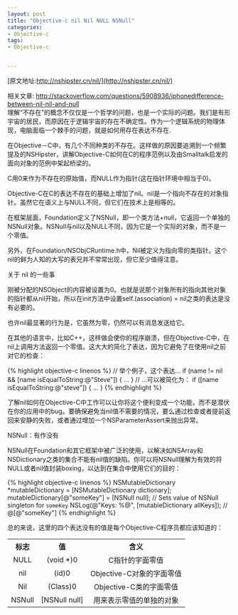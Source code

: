 ```yaml
---
layout: post
title: "Objective-c nil Nil NULL NSNull"
categories:
- Objective-c
tags:
- Objective-c


--- 
```

[原文地址:http://nshipster.cn/nil/](http://nshipster.cn/nil/)  

相关文章: <http://stackoverflow.com/questions/5908936/iphonedifference-between-nil-nil-and-null>  
理解“不存在”的概念不仅仅是一个哲学的问题，也是一个实际的问题。我们是有形宇宙的居民，而原因在于逻辑宇宙的存在不确定性。作为一个逻辑系统的物理体现，电脑面临一个棘手的问题，就是如何用存在表达不存在.

在Objective－C中，有几个不同种类的不存在。这样做的原因要追溯到一个频繁提及的NSHipster，讲解Objective-C如何在C的程序范例以及由Smalltalk启发的面向对象的范例中架起桥梁的。

C用0来作为不存在的原始值，而NULL作为指针(这在指针环境中相当于0)。

Objective-C在C的表达不存在的基础上增加了nil。nil是一个指向不存在的对象指针。虽然它在语义上与NULL不同，但它们在技术上是相等的。

在框架层面，Foundation定义了NSNull，即一个类方法+null，它返回一个单独的NSNull对象。NSNull与nil以及NULL不同，因为它是一个实际的对象，而不是一个零值。

另外，在Foundation/NSObjCRuntime.h中，Nil被定义为指向零的类指针。这个nil的鲜为人知的大写的表兄并不常常出现，但它至少值得注意。

关于 nil 的一些事

刚被分配的NSObject的内容被设置为0。也就是说那个对象所有的指向其他对象的指针都从nil开始，所以在init方法中设置self.(association) = nil之类的表达是没有必要的。

也许nil最显著的行为是，它虽然为零，仍然可以有消息发送给它。

在其他的语言中，比如C++，这样做会使你的程序崩溃，但在Objective-C中，在nil上调用方法返回一个零值。这大大的简化了表达，因为它避免了在使用nil之前对它的检查：

{% highlight objective-c linenos %}
// 举个例子，这个表达...
if (name != nil && [name isEqualToString:@"Steve"]) { ... }
// …可以被简化为：
if ([name isEqualToString:@"steve"]) { ... }
{% endhighlight %}

了解nil如何在Objective-C中工作可以让你将这个便利变成一个功能，而不是潜伏在你的应用中的bug。要确保避免当nil值不需要的情况，要么通过检查或者提前返回来安静的失败，或者通过增加一个NSParameterAssert来抛出异常。

NSNull：有作没有

NSNull在Foundation和其它框架中被广泛的使用，以解决如NSArray和NSDictionary之类的集合不能有nil值的缺陷。你可以将NSNull理解为有效的将NULL或者nil值封装boxing，以达到在集合中使用它们的目的：

{% highlight objective-c linenos %}
NSMutableDictionary *mutableDictionary = [NSMutableDictionary dictionary];
mutableDictionary[@"someKey"] = [NSNull null]; // Sets value of NSNull singleton for `someKey`
NSLog(@"Keys: %@", [mutableDictionary allKeys]); // @[@"someKey"]
{% endhighlight %}

总的来说，这里的四个表达没有的值是每个Objective-C程序员都应该知道的：
<table  width=600px>
	<tr>
		<th>标志</th>
		<th>值</th>
		<th>含义</th>
	</tr>
	<tr align='center'>
		<td>NULL</td>
		<td>(void *)0</td>
		<td>C指针的字面零值</td>
	</tr>
	<tr align='center'>
		<td>nil</td>
		<td>(id)0</td>
		<td>Objective-C对象的字面零值</td>
	</tr>
	<tr align='center'>
		<td>Nil</td>
		<td>(Class)0</td>
		<td>Objective-C类的字面零值</td>
	</tr>
	<tr align='center'>
		<td>NSNull</td>
		<td>[NSNull null]</td>
		<td>用来表示零值的单独的对象</td>
	</tr>		
</table>